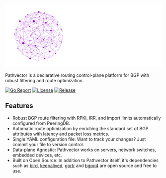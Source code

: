 <!-- This empty header is there to make mkdocs remove the title -->
#

![Banner](assets/banner.png)

Pathvector is a declarative routing control-plane platform for BGP with robust filtering and route optimization.

[![Go Report](https://goreportcard.com/badge/github.com/natesales/wireframe?style=for-the-badge)](https://goreportcard.com/report/github.com/natesales/wireframe)
[![License](https://img.shields.io/github/license/natesales/wireframe?style=for-the-badge)](https://github.com/natesales/wireframe/blob/main/LICENSE)
[![Release](https://img.shields.io/github/v/release/natesales/wireframe?style=for-the-badge)](https://github.com/natesales/wireframe/releases)

## Features

* Robust BGP route filtering with RPKI, IRR, and import limits automatically configured from PeeringDB.
* Automatic route optimization by enriching the standard set of BGP attributes with latency and packet loss metrics. 
* Single YAML configuration file: Want to track your changes? Just commit your file to version control.
* Data-plane Agnostic: Pathvector works on servers, network switches, embedded devices, etc.
* Built on Open Source: In addition to Pathvector itself, it's dependencies such as [bird](https://gitlab.nic.cz/labs/bird/), [keepalived](https://github.com/acassen/keepalived), [gortr](https://github.com/cloudflare/gortr) and [bgpq4](https://github.com/bgp/bgpq4) are open source and free to use.
